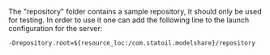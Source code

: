 The "repository" folder contains a sample repository, it should only be used
for testing. In order to use it one can add the following line to the launch 
configuration for the server:

	-Drepository.root=${resource_loc:/com.statoil.modelshare}/repository

